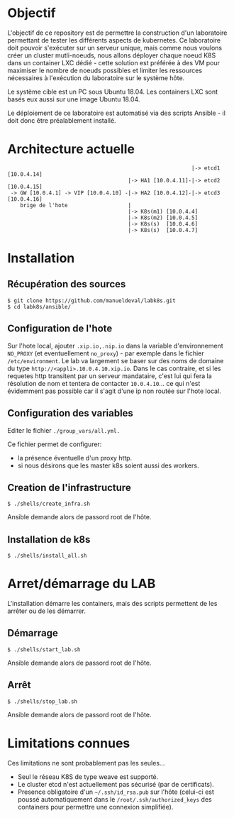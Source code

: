 # Objectif

L'objectif de ce repository est de permettre la construction d'un laboratoire permettant de tester les différents aspects de kubernetes.
Ce laboratoire doit pouvoir s'exécuter sur un serveur unique, mais comme nous voulons créer un cluster mutli-noeuds, nous allons déployer chaque noeud K8S dans un container LXC dédié - cette solution est préférée à des VM pour maximiser le nombre de noeuds possibles et limiter les ressources nécessaires à l'exécution du laboratoire sur le système hôte. 

Le système cible est un PC sous Ubuntu 18.04. Les containers LXC sont basés eux aussi sur une image Ubuntu 18.04.

Le déploiement de ce laboratoire est automatisé via des scripts Ansible - il doit donc être préalablement installé.

# Architecture actuelle


```
                                                          |-> etcd1 [10.0.4.14]
                                      |-> HA1 [10.0.4.11]-|-> etcd2 [10.0.4.15]
 -> GW [10.0.4.1] -> VIP [10.0.4.10] -|-> HA2 [10.0.4.12]-|-> etcd3 [10.0.4.16]
    brige de l'hote                   |
                                      |-> K8s(m1) [10.0.4.4]
                                      |-> K8s(m2) [10.0.4.5]
                                      |-> K8s(s)  [10.0.4.6]
                                      |-> K8s(s)  [10.0.4.7]

```

# Installation 

## Récupération des sources

```
$ git clone https://github.com/manueldeval/labk8s.git
$ cd labk8s/ansible/
```

## Configuration de l'hote

Sur l'hote local, ajouter `.xip.io,.nip.io` dans la variable d'environnement `NO_PROXY` (et eventuellement `no_proxy`) - par exemple dans le fichier `/etc/environment`.
Le lab va largement se baser sur des noms de domaine du type `http://<appli>.10.0.4.10.xip.io`. Dans le cas contraire, et si les requetes http transitent par un serveur mandataire, c'est lui 
qui fera la résolution de nom et tentera de contacter `10.0.4.10`... ce qui n'est évidemment pas possible car il s'agit d'une ip non routée sur l'hote local.


## Configuration des variables

Editer le fichier `./group_vars/all.yml.`

Ce fichier permet de configurer:
- la présence éventuelle d'un proxy http.
- si nous désirons que les master k8s soient aussi des workers.

## Creation de l'infrastructure

```
$ ./shells/create_infra.sh
```
Ansible demande alors de passord root de l'hôte.

## Installation de k8s

```
$ ./shells/install_all.sh
```

# Arret/démarrage du LAB

L'installation démarre les containers, mais des scripts permettent de les arrêter ou de les démarrer.

## Démarrage
```
$ ./shells/start_lab.sh
```
Ansible demande alors de passord root de l'hôte.

## Arrêt
```
$ ./shells/stop_lab.sh
```
Ansible demande alors de passord root de l'hôte.


# Limitations connues

Ces limitations ne sont probablement pas les seules...

- Seul le réseau K8S de type weave est supporté.
- Le cluster etcd n'est actuellement pas sécurisé (par de certificats).
- Presence obligatoire d'un `~/.ssh/id_rsa.pub` sur l'hôte (celui-ci est poussé automatiquement dans le `/root/.ssh/authorized_keys` des containers pour permettre une connexion simplifiée).

 
